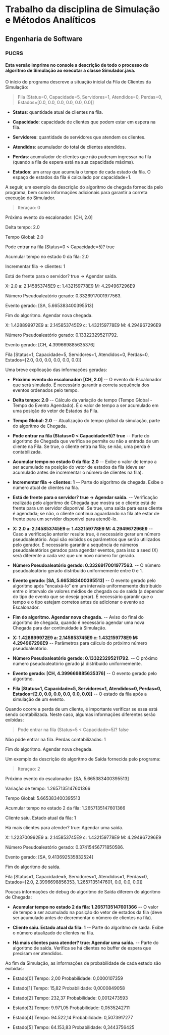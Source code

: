 # Trabalho da disciplina de Simulação e Métodos Analíticos 

## Engenharia de Software 

### PUCRS 

  

#### Esta versão imprime no console a descrição de todo o processo do algoritmo de Simulação ao executar a classe Simulador.java. 

  

O início do programa descreve a situação inicial da Fila de Clientes da Simulação: 

  

> Fila [Status=0, Capacidade=5, Servidores=1, Atendidos=0, Perdas=0, Estados=[0.0, 0.0, 0.0, 0.0, 0.0, 0.0]] 

  

* **Status**: quantidade atual de clientes na fila.<br> 

* **Capacidade**: capacidade de clientes que podem estar em espera na fila.<br> 

* **Servidores**: quantidade de servidores que atendem os clientes.<br> 

* **Atendidos**: acumulador do total de clientes atendidos.<br> 

* **Perdas**: acumulador de clientes que não puderam ingressar na fila (quando a fila de espera está na sua capacidade máxima).<br> 

* **Estados**: um array que acumula o tempo de cada estado da fila. O espaço de estados da fila é calculado por capacidade+1.<br> 

  

A seguir, um exemplo da descrição do algoritmo de chegada fornecida pelo programa, bem como informações adicionais para garantir a correta execução do Simulador. 

  

>Iteraçao: 0<br> 

Próximo evento do escalonador: [CH, 2.0]<br> 

Delta tempo: 2.0<br> 

Tempo Global: 2.0<br> 

Pode entrar na fila (Status=0 < Capacidade=5)? true<br> 

Acumular tempo no estado 0 da fila: 2.0<br> 

Incrementar fila -> clientes: 1<br> 

Está de frente para o servidor? true -> Agendar saída.<br> 

X: 2.0 a: 2.145853745E9 c: 1.432159778E9 M: 4.294967296E9<br> 

Número Pseudoaleatório gerado: 0.3326917001977563.<br> 

Evento gerado: [SA, 5.665383400395513]<br> 

Fim do algoritmo. Agendar nova chegada.<br> 

X: 1.428899972E9 a: 2.145853745E9 c: 1.432159778E9 M: 4.294967296E9<br> 

Número Pseudoaleatório gerado: 0.133223295211792.<br> 

Evento gerado: [CH, 4.399669885635376]<br> 

Fila [Status=1, Capacidade=5, Servidores=1, Atendidos=0, Perdas=0, Estados=[2.0, 0.0, 0.0, 0.0, 0.0, 0.0]]<br> 

  

Uma breve explicação das informações geradas: 

* **Próximo evento do escalonador: [CH, 2.0]** -- O evento do Escalonador que será simulado. É necessário garantir a correta sequência dos eventos ordenados pelo tempo.  

* **Delta tempo: 2.0** -- Cálculo da variação de tempo (Tempo Global - Tempo do Evento Agendado). É o valor de tempo a ser acumulado em uma posição do vetor de Estados da Fila. 

* **Tempo Global: 2.0** -- Atualização do tempo global da simulação, parte do algoritmo de Chegada. 

* **Pode entrar na fila (Status=0 < Capacidade=5)? true** -- Parte do algoritmo de Chegada que verifica se permite ou não a entrada de um cliente na Fila. Se true, o cliente entra na fila; se não, uma perda é contabilizada. 

* **Acumular tempo no estado 0 da fila: 2.0** -- Exibe o valor de tempo a ser acumulado na posição do vetor de estados da fila (deve ser acumulado antes de incrementar o número de clientes na fila). 

* **Incrementar fila -> clientes: 1** -- Parte do algoritmo de chegada. Exibe o número atual de clientes na fila. 

* **Está de frente para o servidor? true -> Agendar saída.** -- Verificação realizada pelo algoritmo de Chegada que mostra se o cliente está de frente para um servidor disponível. Se true, uma saída para esse cliente é agendada; se não, o cliente continua aguardando na fila até estar de frente para um servidor disponível para atendê-lo. 

* **X: 2.0 a: 2.145853745E9 c: 1.432159778E9 M: 4.294967296E9** -- Caso a verificação anterior resulte true, é necessário gerar um número pseudoaleatório. Aqui são exibidos os parâmetros que serão utilizados pelo gerador. É necessário garantir a sequência de números pseudoaleatórios gerados para agendar eventos, para isso a seed (X) será diferente a cada vez que um novo número for gerado. 

* **Número Pseudoaleatório gerado: 0.3326917001977563.** -- O número pseudoaleatório gerado distribuído uniformemente entre 0 e 1. 

* **Evento gerado: [SA, 5.665383400395513]** -- O evento gerado pelo algoritmo após “encaixá-lo” em um intervalo uniformemente distribuído entre o intervalo de valores médios de chegada ou de saída (a depender do tipo de evento que se deseja gerar). É necessário garantir que o tempo e o tipo estejam corretos antes de adicionar o evento ao Escalonador. 

* **Fim do algoritmo. Agendar nova chegada.** -- Aviso do final do algoritmo de chegada, quando é necessário agendar uma nova Chegada para dar continuidade à Simulação. 

* **X: 1.428899972E9 a: 2.145853745E9 c: 1.432159778E9 M: 4.294967296E9** -- Parâmetros para cálculo do próximo número pseudoaleatório. 

* **Número Pseudoaleatório gerado: 0.133223295211792.** -- O próximo número pseudoaleatório gerado já distribuído uniformemente. 

* **Evento gerado: [CH, 4.399669885635376]** -- O evento gerado pelo algoritmo. 

* **Fila [Status=1, Capacidade=5, Servidores=1, Atendidos=0, Perdas=0, Estados=[2.0, 0.0, 0.0, 0.0, 0.0, 0.0]]** -- O estado da fila após a simulação de um evento. 

  

Quando ocorre a perda de um cliente, é importante verificar se essa está sendo contabilizada. Neste caso, algumas informações diferentes serão exibidas: 

  

>Pode entrar na fila (Status=5 < Capacidade=5)? false<br> 

Não pôde entrar na fila. Perdas contabilizadas: 1<br> 

Fim do algoritmo. Agendar nova chegada.<br> 

  

Um exemplo da descrição do algoritmo de Saída fornecida pelo programa: 

  

>Iteraçao: 2<br> 

Próximo evento do escalonador: [SA, 5.665383400395513]<br> 

Variação de tempo: 1.2657135147601366<br> 

Tempo Global: 5.665383400395513<br> 

Acumular tempo no estado 2 da fila: 1.2657135147601366<br> 

Cliente saiu. Estado atual da fila: 1<br> 

Há mais clientes para atender? true: Agendar uma saída.<br> 

X: 1.223700992E9 a: 2.145853745E9 c: 1.432159778E9 M: 4.294967296E9<br> 

Número Pseudoaleatório gerado: 0.37415456771850586.<br> 

Evento gerado: [SA, 9.413692535832524]<br> 

Fim do algoritmo de saída.<br> 

Fila [Status=1, Capacidade=5, Servidores=1, Atendidos=1, Perdas=0, Estados=[2.0, 2.3996698856353, 1.2657135147601, 0.0, 0.0, 0.0]]<br> 

  

Poucas informações de debug do algoritmo de Saída diferem do algoritmo de Chegada: 

  

  * **Acumular tempo no estado 2 da fila: 1.2657135147601366** -- O valor de tempo a ser acumulado na posição do vetor de estados da fila (deve ser acumulado antes de decrementar o número de clientes na fila). 

  * **Cliente saiu. Estado atual da fila: 1** -- Parte do algoritmo de saída. Exibe o número atualizado de clientes na fila. 

  * **Há mais clientes para atender? true: Agendar uma saída.** -- Parte do algoritmo de saída. Verifica se há clientes no buffer de espera que precisam ser atendidos. 

  

Ao fim da Simulação, as informações de probabilidade de cada estado são exibidas: 

  

* Estado[0] Tempo: 2,00 Probabilidade: 0,0000107359 

* Estado[1] Tempo: 15,82 Probabilidade: 0,0000849058 

* Estado[2] Tempo: 232,37 Probabilidade: 0,0012473593 

* Estado[3] Tempo: 9.971,05 Probabilidade: 0,0535242711 

* Estado[4] Tempo: 94.522,14 Probabilidade: 0,5073917277 

* Estado[5] Tempo: 64.153,83 Probabilidade: 0,3443756425 

 
